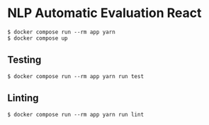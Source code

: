 # NLP Automatic Evaluation React

```
$ docker compose run --rm app yarn
$ docker compose up
```

## Testing
```
$ docker compose run --rm app yarn run test
```

## Linting
```
$ docker compose run --rm app yarn run lint
```
